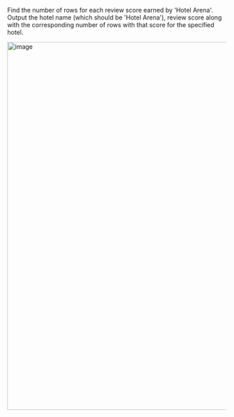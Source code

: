 Find the number of rows for each review score earned by 'Hotel Arena'. Output the hotel name (which should be 'Hotel Arena'), review score along with the corresponding number of rows with that score for the specified hotel.

<img width="844" alt="image" src="https://github.com/user-attachments/assets/02508301-2461-4186-b424-7e8d6265d29f">
